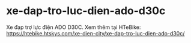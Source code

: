 # xe-dap-tro-luc-dien-ado-d30c
Xe đạp trợ lực điện ADO D30C. Xem thêm tại HTeBike: https://htebike.htskys.com/xe-dien-city/xe-dap-tro-luc-dien-ado-d30c/
